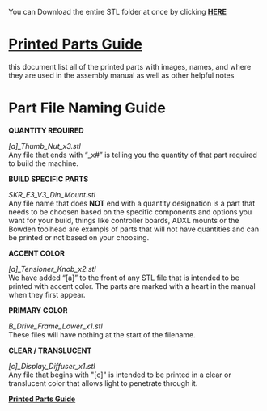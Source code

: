 You can Download the entire STL folder at once by clicking [**HERE**](https://download-directory.github.io/?url=https%3A%2F%2Fgithub.com%2FVoronDesign%2FVoron-0%2Ftree%2FVoron0.2%2FSTLs)

# [Printed Parts Guide](https://docs.google.com/spreadsheets/d/1MSgTiXazJwyfcTe7QqNIMWwQ_lfM8cOXmiMWPZ2HkEI/copy)

this document list all of the printed parts with images, names, and where they are used in the assembly manual as well as other helpful notes

# Part File Naming Guide


**QUANTITY REQUIRED**

*[a]_Thumb_Nut_x3.stl*  
Any file that ends with “_x#” is telling you the quantity of that part required to build the machine.

**BUILD SPECIFIC PARTS**

*SKR_E3_V3_Din_Mount.stl*  
Any file name that does **NOT** end with a quantity designation is a part that needs to be choosen based on the specific components and options you want for your build, things like controller boards, ADXL mounts or the Bowden toolhead are exampls of parts that will not have quantities and can be printed or not based on your choosing. 

**ACCENT COLOR**

*[a]_Tensioner_Knob_x2.stl*  
We have added “[a]” to the front of any STL file that is intended to be printed with accent color. The parts are marked with a heart in the manual when they first appear. 

**PRIMARY COLOR**

*B_Drive_Frame_Lower_x1.stl*  
These files will have nothing at the start of the filename.

**CLEAR / TRANSLUCENT**

*[c]_Display_Diffuser_x1.stl*  
Any file that begins with "[c]" is intended to be printed in a clear or translucent color that allows light to penetrate through it.





[**Printed Parts Guide**](https://docs.google.com/spreadsheets/d/1MSgTiXazJwyfcTe7QqNIMWwQ_lfM8cOXmiMWPZ2HkEI/copy)
